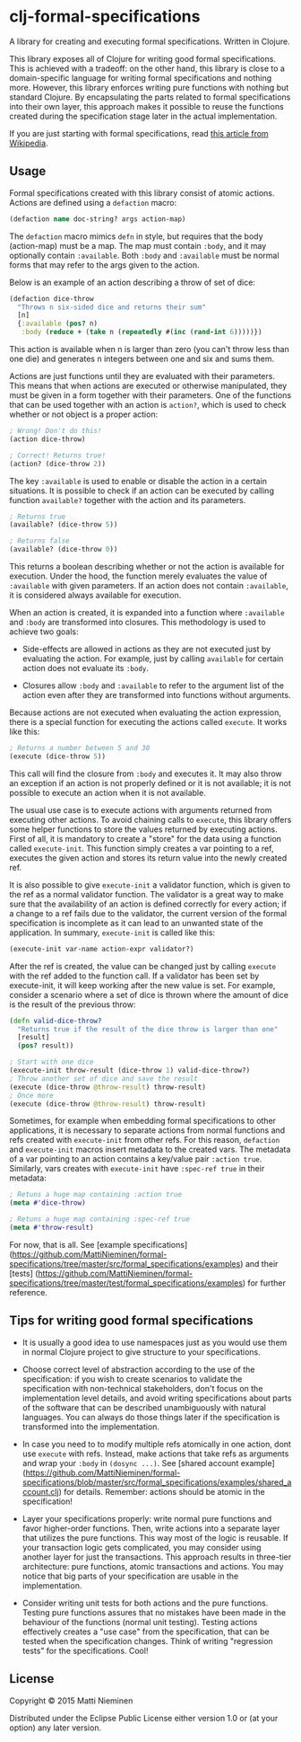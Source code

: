 # clj-formal-specifications

A library for creating and executing formal specifications. Written in Clojure.

This library exposes all of Clojure for writing good formal specifications.
This is achieved with a tradeoff: on the other hand, this library is close to
a domain-specific language for writing formal specifications and nothing more.
However, this library enforces writing pure functions with nothing but standard
Clojure. By encapsulating the parts related to formal specifications into their
own layer, this approach makes it possible to reuse the functions created
during the specification stage later in the actual implementation.

If you are just starting with formal specifications, read [this article from
Wikipedia](http://en.wikipedia.org/wiki/Formal_specification).

## Usage

Formal specifications created with this library consist of atomic actions.
Actions are defined using a ```defaction``` macro:

```clojure
(defaction name doc-string? args action-map)
```

The ```defaction``` macro mimics ```defn``` in style, but requires that the
body (action-map) must be a map. The map must contain ```:body```, and it may
optionally contain ```:available```. Both ```:body``` and ```:available```
must be normal forms that may refer to the args given to the action.

Below is an example of an action describing a throw of set of dice:

```clojure
(defaction dice-throw
  "Throws n six-sided dice and returns their sum"
  [n]
  {:available (pos? n)
   :body (reduce + (take n (repeatedly #(inc (rand-int 6)))))})
```
This action is available when n is larger than zero (you can't throw less than
one die) and generates n integers between one and six and sums them.

Actions are just functions until they are evaluated with their parameters. This
means that when actions are executed or otherwise manipulated, they must be
given in a form together with their parameters. One of the functions that can
be used together with an action is ```action?```, which is used to check
whether or not object is a proper action:

```clojure
; Wrong! Don't do this!
(action dice-throw)

; Correct! Returns true!
(action? (dice-throw 2))
```

The key ```:available``` is used to enable or disable the action in a certain
situations. It is possible to check if an action can be executed by calling
function ```available?``` together with the action and its parameters.

```clojure
; Returns true
(available? (dice-throw 5))

; Returns false
(available? (dice-throw 0))
```

This returns a boolean describing whether or not the action is available
for execution. Under the hood, the function merely evaluates the value of
```:available``` with given parameters. If an action does not contain
```:available```, it is considered always available for execution.

When an action is created, it is expanded into a function where
```:available``` and ```:body``` are transformed into closures. This
methodology is used to achieve two goals:

* Side-effects are allowed in actions as they are not executed just by
evaluating the action. For example, just by calling ```available``` for
certain action does not evaluate its ```:body```.

* Closures allow ```:body``` and ```:available``` to refer to the argument
list of the action even after they are transformed into functions without
arguments.

Because actions are not executed when evaluating the action expression, there
is a special function for executing the actions called ```execute```. It works
like this:

```clojure
; Returns a number between 5 and 30
(execute (dice-throw 5))
```

This call will find the closure from ```:body``` and executes it. It may
also throw an exception if an action is not properly defined or it is
not available; it is not possible to execute an action when it is not
available.

The usual use case is to execute actions with arguments returned from
executing other actions. To avoid chaining calls to ```execute```, this library
offers some helper functions to store the values returned by executing actions.
First of all, it is mandatory to create a "store" for the data using a function
called ```execute-init```. This function simply creates a var pointing to a
ref, executes the given action and stores its return value into the newly
created ref.

It is also possible to give ```execute-init``` a validator
function, which is given to the ref as a normal validator function. The
validator is a great way to make sure that the availability of an action is
defined correctly for every action; if a change to a ref fails due to the
validator, the current version of the formal specification is incomplete as it
can lead to an unwanted state of the application. In summary,
```execute-init``` is called like this:

```clojure
(execute-init var-name action-expr validator?)
```

After the ref is created, the value can be changed just by calling
```execute``` with the ref added to the function call. If a validator has been
set by execute-init, it will keep working after the new value is set. For
example, consider a scenario where a set of dice is thrown where the amount of
dice is the result of the previous throw:

```clojure
(defn valid-dice-throw?
  "Returns true if the result of the dice throw is larger than one"
  [result]
  (pos? result))

; Start with one dice
(execute-init throw-result (dice-throw 1) valid-dice-throw?)
; Throw another set of dice and save the result
(execute (dice-throw @throw-result) throw-result)
; Once more
(execute (dice-throw @throw-result) throw-result)
```

Sometimes, for example when embedding formal specifications to other
applications, it is necessary to separate actions from normal functions
and refs created with ```execute-init``` from other refs. For this reason,
```defaction``` and ```execute-init``` macros insert metadata to the created
vars. The metadata of a var pointing to an action contains a key/value pair
```:action true```. Similarly, vars creates with ```execute-init``` have
```:spec-ref true``` in their metadata:

```clojure
; Retuns a huge map containing :action true
(meta #'dice-throw)

; Retuns a huge map containing :spec-ref true
(meta #'throw-result)
```

For now, that is all. See [example specifications]
(https://github.com/MattiNieminen/formal-specifications/tree/master/src/formal_specifications/examples)
and their [tests]
(https://github.com/MattiNieminen/formal-specifications/tree/master/test/formal_specifications/examples)
for further reference.

## Tips for writing good formal specifications

* It is usually a good idea to use namespaces just as you would use them in
normal Clojure project to give structure to your specifications.

* Choose correct level of abstraction according to the use of the
specification: if you wish to create scenarios to validate the specification
with non-technical stakeholders, don't focus on the implementation level
details, and avoid writing specifications about parts of the software that can
be described unambiguously with natural languages. You can always do those
things later if the specification is transformed into the implementation.

* In case you need to to modify multiple refs atomically in one action, dont
use ```execute``` with refs. Instead, make actions that take refs as arguments
and wrap your ```:body``` in ```(dosync ...)```. See [shared account example]
(https://github.com/MattiNieminen/formal-specifications/blob/master/src/formal_specifications/examples/shared_account.clj)
for details. Remember: actions should be atomic in the specification!

* Layer your specifications properly: write normal pure functions and favor
higher-order functions. Then, write actions into a separate layer that utilizes
the pure functions. This way most of the logic is reusable. If your transaction
logic gets complicated, you may consider using another layer for just the
transactions. This approach results in three-tier architecture: pure functions,
atomic transactions and actions. You may notice that big parts of your
specification are usable in the implementation.

* Consider writing unit tests for both actions and the pure functions. Testing
pure functions assures that no mistakes have been made in the behaviour of the
functions (normal unit testing). Testing actions effectively creates a "use
case" from the specification, that can be tested when the specification
changes. Think of writing "regression tests" for the specifications. Cool!

## License

Copyright © 2015 Matti Nieminen

Distributed under the Eclipse Public License either version 1.0 or (at
your option) any later version.
